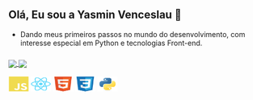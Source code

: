 ## Olá, Eu sou a Yasmin Venceslau 👋

- Dando meus primeiros passos no mundo do desenvolvimento, com interesse especial em Python e tecnologias Front-end.


### <a href="https://github.com/YasminVenceslau/github-readme-stats">
 <img align="center" src="https://github-readme-stats.vercel.app/api?username=YasminVenceslau&show_icons=true&theme=radical" />
</a>

<a href="https://github.com/YasminVenceslau/convoychat">
  <img align="center" src="https://github-readme-stats.vercel.app/api/top-langs/?username=YasminVenceslau&layout=compact&theme=radical" />
</a>

<div style="display: inline_block"><br>
  <img align="center" alt="Rafa-Js" height="30" width="40" src="https://raw.githubusercontent.com/devicons/devicon/master/icons/javascript/javascript-plain.svg">
   <img align="center" alt="Rafa-React" height="30" width="40" src="https://raw.githubusercontent.com/devicons/devicon/master/icons/react/react-original.svg">
  <img align="center" alt="Rafa-HTML" height="30" width="40" src="https://raw.githubusercontent.com/devicons/devicon/master/icons/html5/html5-original.svg">
  <img align="center" alt="Rafa-CSS" height="30" width="40" src="https://raw.githubusercontent.com/devicons/devicon/master/icons/css3/css3-original.svg">
  <img align="center" alt="Rafa-Python" height="30" width="40" src="https://raw.githubusercontent.com/devicons/devicon/master/icons/python/python-original.svg">
  
</div>

